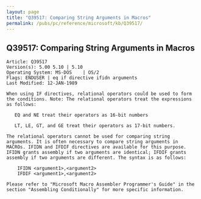 ```yaml
---
layout: page
title: "Q39517: Comparing String Arguments in Macros"
permalink: /pubs/pc/reference/microsoft/kb/Q39517/
---
```


## Q39517: Comparing String Arguments in Macros

	Article: Q39517
	Version(s): 5.00 5.10 | 5.10
	Operating System: MS-DOS    | OS/2
	Flags: ENDUSER | eq if directive ifidn arguments
	Last Modified: 12-JAN-1989
	
	When using IF directives, relational operators could be used to form
	the conditions. Note: The relational operators treat the expressions
	as follows:
	
	   EQ and NE treat their operators as 16-bit numbers
	
	   LT, LE, GT, and GE treat their operators as 17-bit numbers.
	
	The relational operators cannot be used for comparing string
	arguments. It is often necessary to compare string arguments in
	MACROs. IFIDN and IFDIF directives are available for this purpose.
	IFIDN grants assembly if two arguments are identical; IFDIF grants
	assembly if two arguments are different. The syntax is as follows:
	
	    IFIDN <argument1>,<argument2>
	    IFDIF <argument1>,<argument2>
	
	Please refer to "Microsoft Macro Assembler Programmer's Guide" in the
	section "Assembling Conditionally" for more specific information.
